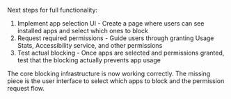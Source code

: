  Next steps for full functionality:

  1. Implement app selection UI - Create a page where users can see installed apps
  and select which ones to block
  2. Request required permissions - Guide users through granting Usage Stats,
  Accessibility service, and other permissions
  3. Test actual blocking - Once apps are selected and permissions granted, test that
   the blocking actually prevents app usage

  The core blocking infrastructure is now working correctly. The missing piece is the
   user interface to select which apps to block and the permission request flow.
